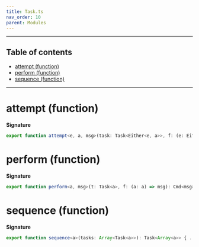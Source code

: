 ```yaml
---
title: Task.ts
nav_order: 10
parent: Modules
---
```


---

<h2 class="text-delta">Table of contents</h2>

- [attempt (function)](#attempt-function)
- [perform (function)](#perform-function)
- [sequence (function)](#sequence-function)

---

# attempt (function)

**Signature**

```ts
export function attempt<e, a, msg>(task: Task<Either<e, a>>, f: (e: Either<e, a>) => msg): Cmd<msg> { ... }
```

# perform (function)

**Signature**

```ts
export function perform<a, msg>(t: Task<a>, f: (a: a) => msg): Cmd<msg> { ... }
```

# sequence (function)

**Signature**

```ts
export function sequence<a>(tasks: Array<Task<a>>): Task<Array<a>> { ... }
```
